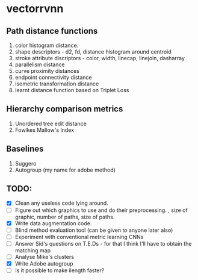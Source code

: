 # vectorrvnn

## Path distance functions

1. color histogram distance.
2. shape descriptors - d2, fd, distance histogram around centroid
3. stroke attribute discriptors - color, width, linecap, linejoin, dasharray
4. parallelism distance
5. curve proximity distances 
6. endpoint connectivity distance
7. isometric transformation distance
8. learnt distance function based on Triplet Loss

## Hierarchy comparison metrics

1. Unordered tree edit distance
2. Fowlkes Mallow's Index

## Baselines

1. Suggero
2. Autogroup (my name for adobe method)

## TODO: 

- [x] Clean any useless code lying around. 
- [ ] Figure out which graphics to use and do their preprocessing. <switch>, size of graphic, number of paths, size of paths.
- [x] Write data augmentation code.
- [ ] Blind method evaluation tool (can be given to anyone later also)
- [ ] Experiment with conventional metric learning CNNs
- [ ] Answer Sid's questions on T.E.Ds - for that I think I'll have to obtain the matching map 
- [ ] Analyse Mike's clusters
- [x] Write Adobe autogroup
- [ ] Is it possible to make ilength faster?
